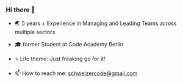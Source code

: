 ### Hi there 👋


- 🌏  5 years + Experience in Managing and Leading Teams across multiple sectors

- 🎓 former Student at Code Academy Berlin 

- ⭐️ Life theme: Just freaking go for it!

- 📫 How to reach me: schweizercode@gmail.com

